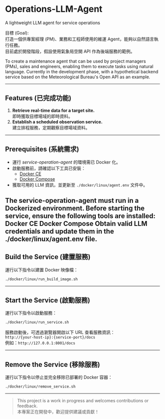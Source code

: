 # Operations-LLM-Agent  
A lightweight LLM agent for service operations  

目標 (Goal):  
打造一個供專案經理 (PM)、業務和工程師使用的維運 Agent，能夠以自然語言執行任務。  
目前處於開發階段，假設使用氣象局空開 API 作為後端服務的範例。  

To create a maintenance agent that can be used by project managers (PMs), sales and engineers, enabling them to execute tasks using natural language.
Currently in the development phase, with a hypothetical backend service based on the Meteorological Bureau's Open API as an example.


---

## Features (已完成功能)  

1. **Retrieve real-time data for a target site.**  
   即時獲取目標場域的即時資料。  
2. **Establish a scheduled observation service.**  
   建立排程服務，定期觀察目標場域資料。  

---

## Prerequisites (系統需求)  

- 運行 *service-operation-agent* 的環境需已 Docker 化。  
- 啟動服務前，請確認以下工具已安裝：  
  - [Docker CE](https://docs.docker.com/install/)  
  - [Docker Compose](https://docs.docker.com/compose/install/)  
- 獲取可用的 LLM 資訊，並更新至 `./docker/linux/agent.env` 文件中。  

The service-operation-agent must run in a Dockerized environment.
Before starting the service, ensure the following tools are installed:
Docker CE
Docker Compose
Obtain valid LLM credentials and update them in the ./docker/linux/agent.env file.
---

## Build the Service (建置服務)  
運行以下指令以建置 Docker 映像檔：  
```bash
./docker/linux/run_build_image.sh
```  

---

## Start the Service (啟動服務)  
運行以下指令以啟動服務：  
```bash
./docker/linux/run_service.sh
```  
服務啟動後，可透過瀏覽器開啟以下 URL 查看服務資訊：  
`http://{your-host-ip}:{service-port}/docs`  
例如：`http://127.0.0.1:8001/docs`  

---

## Remove the Service (移除服務)  
運行以下指令以停止並完全移除已部署的 Docker 容器：  
```bash
./docker/linux/remove_service.sh
```  

---

> This project is a work in progress and welcomes contributions or feedback.  
> 本專案正在開發中，歡迎提供建議或貢獻！  
